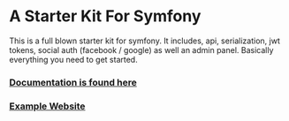 A Starter Kit For Symfony
============

<p>This is a full blown starter kit for symfony.  It includes, api, serialization, jwt tokens, social auth (facebook / google) as well an admin panel. Basically everything you need to get started. </p>

<h3><a href="http://skfsp.info/docs">Documentation is found here</a></h3>

<h3><a href="http://skfsp.info">Example Website</a></h3>
